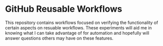 # GitHub Reusable Workflows

This repository contains workflows focused on verifying the functionality of
certain aspects on resuable workflows. These experiments will aid me in knowing
what I can take advantage of for automation and hopefully will answer questions
others may have on these features.
